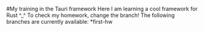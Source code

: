 #My training in the Tauri framework
Here I am learning a cool framework for Rust ^_^
To check my homework, change the branch!
The following branches are currently available:
*first-hw


